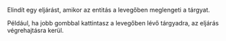 Elindít egy eljárást, amikor az entitás a levegőben meglengeti a tárgyat.

Például, ha jobb gombbal kattintasz a levegőben lévő tárgyadra, az eljárás végrehajtásra kerül.